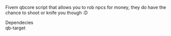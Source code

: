 Fivem qbcore script that allows you to rob npcs for money, they do have the chance to shoot or knife you though :D


Dependecies<br>
qb-target
